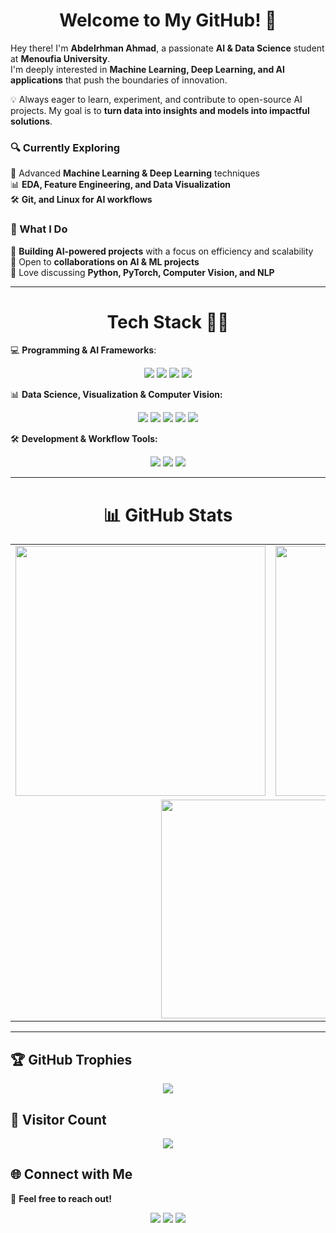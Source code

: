 <h1 align="center"><strong>Welcome to My GitHub! 🫡</strong></h1>

Hey there! I'm **Abdelrhman Ahmad**, a passionate **AI & Data Science** student at **Menoufia University**.  
I'm deeply interested in **Machine Learning, Deep Learning, and AI applications** that push the boundaries of innovation.  

💡 Always eager to learn, experiment, and contribute to open-source AI projects. My goal is to **turn data into insights and models into impactful solutions**.  

### **🔍 Currently Exploring**  
🚀 Advanced **Machine Learning & Deep Learning** techniques  
📊 **EDA, Feature Engineering, and Data Visualization**  
🛠 **Git, and Linux for AI workflows**  

### **🎯 What I Do**  
🔬 **Building AI-powered projects** with a focus on efficiency and scalability  
🤝 Open to **collaborations on AI & ML projects**  
💬 Love discussing **Python, PyTorch, Computer Vision, and NLP**  

---
<h1 align="center"><strong>Tech Stack 👨‍💻</strong></h1>

💻 **Programming & AI Frameworks**:
<p align="center">
  <img src="https://img.shields.io/badge/Python-3776AB?logo=python&logoColor=white">
  <img src="https://img.shields.io/badge/PyTorch-EE4C2C?logo=pytorch&logoColor=white">
  <img src="https://img.shields.io/badge/TensorFlow-FF6F00?logo=tensorflow&logoColor=white">
  <img src="https://img.shields.io/badge/scikit--learn-F7931E?logo=scikitlearn&logoColor=white">
</p>

📊 **Data Science, Visualization & Computer Vision:**
<p align="center">
  <img src="https://img.shields.io/badge/NumPy-013243?logo=numpy&logoColor=white">
  <img src="https://img.shields.io/badge/Pandas-150458?logo=pandas&logoColor=white">
  <img src="https://img.shields.io/badge/Matplotlib-11557C?logo=matplotlib&logoColor=white">
  <img src="https://img.shields.io/badge/Seaborn-008080?logo=seaborn&logoColor=white">
  <img src="https://img.shields.io/badge/OpenCV-5C3EE8?logo=opencv&logoColor=white">
</p>

🛠 **Development & Workflow Tools:**
<p align="center">
  <img src="https://img.shields.io/badge/Git-F05032?logo=git&logoColor=white">
  <img src="https://img.shields.io/badge/GitHub-181717?logo=github&logoColor=white">
  <img src="https://img.shields.io/badge/Linux-FCC624?logo=linux&logoColor=black">
</p>

---

<h1 align="center"><strong>📊 GitHub Stats</strong></h1>

<div align="center">
  <table width="100%">
    <tr>
      <td align="center">
        <img src="https://github-readme-stats.vercel.app/api?username=Abdelrhman941&theme=dracula&hide_border=false&include_all_commits=true&count_private=true" width="400px">
      </td>
      <td align="center">
        <img src="https://github-readme-streak-stats.herokuapp.com/?user=Abdelrhman941&theme=dracula&hide_border=false" width="400px">
      </td>
    </tr>
    <tr>
      <td colspan="2" align="center">
        <img src="https://github-readme-stats.vercel.app/api/top-langs/?username=Abdelrhman941&theme=dracula&hide_border=false&include_all_commits=true&count_private=true&layout=compact" width="350px">
      </td>
    </tr>
  </table>
</div>

---

## 🏆 **GitHub Trophies**
<p align="center">
  <img src="https://github-profile-trophy.vercel.app/?username=Abdelrhman941&theme=algolia&no-frame=false&no-bg=false&margin-w=5">
</p>

## 👀 **Visitor Count**  
<p align="center">
  <img src="https://komarev.com/ghpvc/?username=Abdelrhman941&color=blue&style=flat">
</p>

## 🌐 **Connect with Me**  
📩 **Feel free to reach out!**  
<p align="center">
  <a href="https://instagram.com/3bdel_r7man_3zzat"><img src="https://img.shields.io/badge/Instagram-%23E4405F.svg?logo=Instagram&logoColor=white"></a>
  <a href="https://linkedin.com/in/abdelrhman-ahmad-13a52b269"><img src="https://img.shields.io/badge/LinkedIn-%230077B5.svg?logo=linkedin&logoColor=white"></a>
  <a href="https://stackoverflow.com/users/22336941"><img src="https://img.shields.io/badge/-Stackoverflow-FE7A16?logo=stack-overflow&logoColor=white"></a>
</p>
